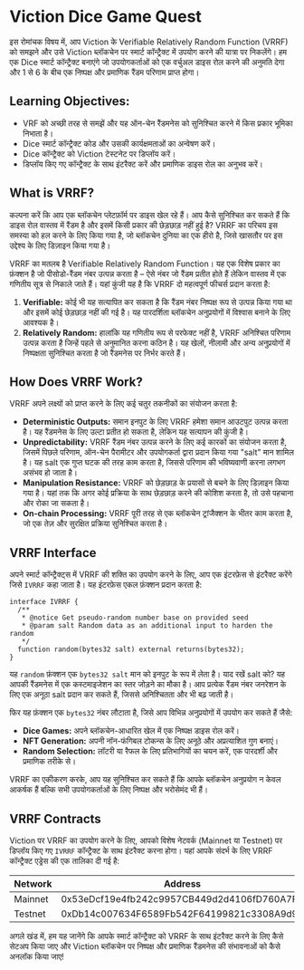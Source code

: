 # Viction Dice Game Quest

इस रोमांचक विषय में, आप Viction के Verifiable Relatively Random Function (VRRF) को समझने और उसे Viction ब्लॉकचेन पर स्मार्ट कॉन्ट्रैक्ट में उपयोग करने की यात्रा पर निकलेंगे। हम एक Dice स्मार्ट कॉन्ट्रैक्ट बनाएंगे जो उपयोगकर्ताओं को एक वर्चुअल डाइस रोल करने की अनुमति देगा और 1 से 6 के बीच एक निष्पक्ष और प्रमाणिक रैंडम परिणाम प्राप्त होगा।

## Learning Objectives:

- VRF को अच्छी तरह से समझें और यह ऑन-चेन रैंडमनेस को सुनिश्चित करने में किस प्रकार भूमिका निभाता है।
- Dice स्मार्ट कॉन्ट्रैक्ट कोड और उसकी कार्यक्षमताओं का अन्वेषण करें।
- Dice कॉन्ट्रैक्ट को Viction टेस्टनेट पर डिप्लॉय करें।
- डिप्लॉय किए गए कॉन्ट्रैक्ट के साथ इंटरैक्ट करें और प्रमाणिक डाइस रोल का अनुभव करें।

## What is VRRF?

कल्पना करें कि आप एक ब्लॉकचेन प्लेटफ़ॉर्म पर डाइस खेल रहे हैं। आप कैसे सुनिश्चित कर सकते हैं कि डाइस रोल वास्तव में रैंडम है और इसमें किसी प्रकार की छेड़छाड़ नहीं हुई है? VRRF का परिचय इस समस्या को हल करने के लिए किया गया है, जो ब्लॉकचेन दुनिया का एक हीरो है, जिसे खासतौर पर इस उद्देश्य के लिए डिज़ाइन किया गया है।

VRRF का मतलब है Verifiable Relatively Random Function। यह एक विशेष प्रकार का फ़ंक्शन है जो पीसोडो-रैंडम नंबर उत्पन्न करता है – ऐसे नंबर जो रैंडम प्रतीत होते हैं लेकिन वास्तव में एक गणितीय सूत्र से निकाले जाते हैं। यहां कुंजी यह है कि VRRF दो महत्वपूर्ण फीचर्स प्रदान करता है:

1. **Verifiable:** कोई भी यह सत्यापित कर सकता है कि रैंडम नंबर निष्पक्ष रूप से उत्पन्न किया गया था और इसमें कोई छेड़छाड़ नहीं की गई है। यह पारदर्शिता ब्लॉकचेन अनुप्रयोगों में विश्वास बनाने के लिए आवश्यक है।
2. **Relatively Random:** हालांकि यह गणितीय रूप से परफेक्ट नहीं है, VRRF अनिश्चित परिणाम उत्पन्न करता है जिन्हें पहले से अनुमानित करना कठिन है। यह खेलों, नीलामी और अन्य अनुप्रयोगों में निष्पक्षता सुनिश्चित करता है जो रैंडमनेस पर निर्भर करते हैं।

## How Does VRRF Work?

VRRF अपने लक्ष्यों को प्राप्त करने के लिए कई चतुर तकनीकों का संयोजन करता है:

* **Deterministic Outputs:** समान इनपुट के लिए VRRF हमेशा समान आउटपुट उत्पन्न करता है। यह रैंडमनेस के लिए उल्टा प्रतीत हो सकता है, लेकिन यह सत्यापन की कुंजी है।
* **Unpredictability:** VRRF रैंडम नंबर उत्पन्न करने के लिए कई कारकों का संयोजन करता है, जिसमें पिछले परिणाम, ऑन-चेन पैरामीटर और उपयोगकर्ता द्वारा प्रदान किया गया "salt" मान शामिल है। यह salt एक गुप्त घटक की तरह काम करता है, जिससे परिणाम की भविष्यवाणी करना लगभग असंभव हो जाता है।
* **Manipulation Resistance:** VRRF को छेड़छाड़ के प्रयासों से बचने के लिए डिज़ाइन किया गया है। यहां तक कि अगर कोई प्रक्रिया के साथ छेड़छाड़ करने की कोशिश करता है, तो उसे पहचाना और रोका जा सकता है।
* **On-chain Processing:** VRRF पूरी तरह से एक ब्लॉकचेन ट्रांजैक्शन के भीतर काम करता है, जो एक तेज़ और सुरक्षित प्रक्रिया सुनिश्चित करता है।

## VRRF Interface

अपने स्मार्ट कॉन्ट्रैक्ट्स में VRRF की शक्ति का उपयोग करने के लिए, आप एक इंटरफ़ेस से इंटरैक्ट करेंगे जिसे `IVRRF` कहा जाता है। यह इंटरफ़ेस एकल फ़ंक्शन प्रदान करता है:

```solidity
interface IVRRF {
  /**
   * @notice Get pseudo-random number base on provided seed
   * @param salt Random data as an additional input to harden the random
   */
  function random(bytes32 salt) external returns(bytes32);
}
```

यह `random` फ़ंक्शन एक `bytes32 salt` मान को इनपुट के रूप में लेता है। याद रखें salt को? यह आपकी रैंडमनेस में एक कस्टमाइजेशन का स्तर जोड़ने का मौका है। आप प्रत्येक रैंडम नंबर जनरेशन के लिए एक अनूठा salt प्रदान कर सकते हैं, जिससे अनिश्चितता और भी बढ़ जाती है।

फिर यह फ़ंक्शन एक `bytes32` नंबर लौटाता है, जिसे आप विभिन्न अनुप्रयोगों में उपयोग कर सकते हैं जैसे:

* **Dice Games:** अपने ब्लॉकचेन-आधारित खेल में एक निष्पक्ष डाइस रोल करें।
* **NFT Generation:** अपनी नॉन-फंगिबल टोकन्स के लिए अनूठे और अप्रत्याशित गुण बनाएं।
* **Random Selection:** लॉटरी या रैफल के लिए प्रतिभागियों का चयन करें, एक पारदर्शी और प्रमाणिक तरीके से।

VRRF का एकीकरण करके, आप यह सुनिश्चित कर सकते हैं कि आपके ब्लॉकचेन अनुप्रयोग न केवल आकर्षक हैं बल्कि सभी उपयोगकर्ताओं के लिए निष्पक्ष और भरोसेमंद भी हैं।

## VRRF Contracts

Viction पर VRRF का उपयोग करने के लिए, आपको विशेष नेटवर्क (Mainnet या Testnet) पर डिप्लॉय किए गए `IVRRF` कॉन्ट्रैक्ट के साथ इंटरैक्ट करना होगा। यहां आपके संदर्भ के लिए VRRF कॉन्ट्रैक्ट एड्रेस की एक तालिका दी गई है:

| Network | Address |
|---|---|
| Mainnet | 0x53eDcf19e4fb242c9957CB449d2d4106fD760A7F |
| Testnet | 0xDb14c007634F6589Fb542F64199821c3308A9d92 |

अगले खंड में, हम यह जानेंगे कि आपके स्मार्ट कॉन्ट्रैक्ट को VRRF के साथ इंटरैक्ट करने के लिए कैसे सेटअप किया जाए और Viction ब्लॉकचेन पर निष्पक्ष और प्रमाणिक रैंडमनेस की संभावनाओं को कैसे अनलॉक किया जाए!